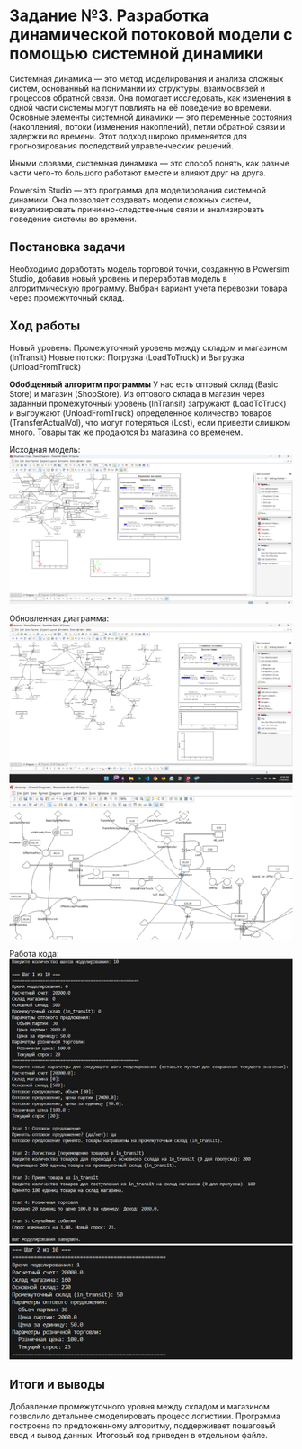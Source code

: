 # Задание №3. Разработка динамической потоковой модели с помощью системной динамики

Системная динамика — это метод моделирования и анализа сложных систем, основанный на понимании их структуры, взаимосвязей и процессов обратной связи. Она помогает исследовать, как изменения в одной части системы могут повлиять на её поведение во времени. Основные элементы системной динамики — это переменные состояния (накопления), потоки (изменения накоплений), петли обратной связи и задержки во времени. Этот подход широко применяется для прогнозирования последствий управленческих решений.

Иными словами, системная динамика — это способ понять, как разные части чего-то большого работают вместе и влияют друг на друга.

Powersim Studio — это программа для моделирования системной динамики. Она позволяет создавать модели сложных систем, визуализировать причинно-следственные связи и анализировать поведение системы во времени.

## Постановка задачи
Необходимо доработать модель торговой точки, созданную в Powersim Studio, добавив новый уровень и переработав модель в алгоритмическую программу. Выбран вариант учета перевозки товара через промежуточный склад.

## Ход работы
Новый уровень: Промежуточный уровень между складом и магазином (InTransit)
Новые потоки: Погрузка (LoadToTruck) и Выгрузка (UnloadFromTruck)

**Обобщенный алгоритм программы**
У нас есть оптовый склад (Basic Store) и магазин (ShopStore). Из оптового склада в магазин через заданный промежуточный уровень (InTransit) загружают (LoadToTruck) и выгружают (UnloadFromTruck) определенное количество товаров (TransferActualVol), что могут потеряться (Lost), если привезти слишком много. Товары так же продаются bз магазина со временем.

Исходная модель:
![Исходная модель](image-1.png)

Обновленная диаграмма:
![Измененная модель](image.png)
![Фокус на изменениях](image-2.png)

Работа кода:
![Код 1](image-3.png)
![Код 2](image-4.png)


## Итоги и выводы
Добавление промежуточного уровня между складом и магазином позволило детальнее смоделировать процесс логистики. Программа построена по предложенному алгоритму, поддерживает пошаговый ввод и вывод данных. Итоговый код приведен в отдельном файле.